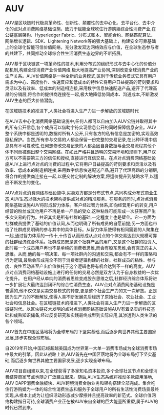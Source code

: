 # 

# AUV

AUV是区块链时代极具革命性、创新性、颠覆性的去中心化、去平台化、去中介化的点对点消费网络基础设施，致力于赋能全球吃住行游购娱综合性消费产业,在公链底层架构、Hyperledger Fabric、分布式账本、智能合约、网络匹配算法、网络增长逻辑、SDK、Lightening Network等的强大基础上，构建安全可靠基础上的全球化智能可信价值网络，充分激发双边网络效应与价值，在全球生态参与者的共建下，共同推动全球综合性生活消费生态边界的不断拓展。

AUV基于区块链这一项革命性的技术,利用分布式的组织形式与去中心化的价值分配机制,构建全球消费产业价值网络,极大地提高产业协同,深刻改变全球消费产业的生产关系。AUV价值网络是一种全新的业务模式,区别于传统业务模式它具有用户需求为中心、高度协作、快速反应和低成本的特性它将用户日益提高的苛刻要求和灵活以及有效率、低成本的制造相连接,采用数字信息快速配送产品,避开了代理高昂的分销层,将合作的提供商连接在一起,极大地降低协同成本、沟通成本,不断激发AUV生态的巨大价值潜能。

在区域链技术的推进下,人类社会将进入生产力进一步解放的区域链时代

在AUV去中心化消费网络基础设施中,任何人都可以自由加入AUV公链并取得其中的所有公开信息,各个成员可以借助字符实现信息公开的同时保障信息安全。AUV整个系统中都是透明的,数据对所有人公开,只有各方的私有信息是加密的,实现高效隐私保护。当然,所有参与交易的人都会保留一份完整的交易记录,在此种环境中信息具有不可篡改性,任何想修改交易记录的人都会因自身数据与全交易流程其他个体不同而被踢出整个交易网络。在如此严格并且透明的交易环境和规则下,用户双方可以不需要第三方的信任和授权,直接进行互信交易。在点对点消费网络基础设施AUV上进行点对点的消费的过程中,它将用户日益提高的苛刻要求和灵活以及有效率、低成本的制造相连接,采用数字信息快速配送产品,避开了代理高昂的分销层,将合作的提供商连接在一起,以便交付定制的解决方案,将运价提升到战略水平,以适应不断发生的变化。

AUV点对点消费网络基础设施中,买卖双方都是分布式节点,共同构成分布式商业生态,AUV生态以强大的技术架构提供点对点的精准服务。在服务的同时,点对点消费网络基础设施AUV将形成智力体系。客户经过智力体系,即向经营用户的转变,用户经营的粉丝或其他用户不再是单一产品的受众,这种粘性可能形成一次获客而产生多次交易的行为。共识其实是所有社群的基础,一定程度上也是壁垒。它一方面为社群成员提供了基础的价值认同,从而也明确了所有成员的自愿前提;另一方面也带给了社群成员明确的参与其中的具体目标。从智力体系使得有相同需要的人聚集在一起,通过智力体系的一传十,十传百从而形成从点对点的个体交易达到大规模可靠的社群经济综合体系。社群成员既是这个社群产品的用户,又是这个社群的投资人,此时每一个成员用户再也不是单纯的消费者思维,而会有股东思维,会有真正的主人思维。从而,他的每一项决策、每一项社群内的沟通和交易,都会有不一样的策略和行为逻辑,最后会形成完全不同于消费者逻辑构建的社群。社群成员的粘性、参与度、良性互动甚至产出价值依托于这个逻辑也将有机会达到不一样的高度。AUV点对点消费网络基础设施上进行的任何的交易必然是双方认为于自身权益的一次优化提升。 在用户经从单纯的消费者思维变成股东思维之后,社群经济综合体系将进一步扩展壮大最终达到闭环的综合性消费生态。AUV点对点消费网络基础设施是普遍的,他不仅仅是买卖交易模式的转变,更是整个社会生产力的又一次解放。正是因为生产力的不断解放,使得人类不断发展先后经历了原始社会、农业社会、工业社会和信息社会。在区域链技术的推进下,人类社会将进入生产力进一步解放的区域链时代。以区块链技术发明的点对点消费网络基础设施AUV有着坚实的科技基础和成熟知识储备,经过反复研究和实践最终成型到实际应用,其渗透到人类生活的各个领域。

AUV首先在中国区落地将为全球布局打下坚实基础,而后逐步向世界其他主要国家发展,逐步实现全球布局。

自2019年开始,中国已经超越美国成为世界第一大单一消费市场成为全球消费市场中最大的引擎。因此从战略上讲,AUV首先在中国区落地将为全球布局打下坚实基础,而后逐步向世界其他主要国家发展,逐步实现全球布局。

AUV项目自组建以来,在全球获得了多家知名资本投资,多个全球社区节点和全球消费结算商家节点也随之广泛建立起来。随后,AUV生态系统将推动多款应用落地, AUV DAPP消费金融板块、AUV跨境消费金融业务和架构搭建全部完成。集合吃住行游购娱为一体的综合性消费生态和服务于全球用户的所有生活性消费场景最终实现,从根本上成为让组织活动形态减少摩擦并且提高效率的新范式。全球价值网络构建指日可待,全球消费产业正在被AUV来自全球的巨大能量所重塑,属于AUV的时代已然到来。

